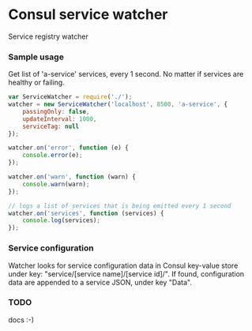 # Consul service watcher

Service registry watcher

### Sample usage

Get list of 'a-service' services, every 1 second. No matter if services are healthy or failing.

```javascript
var ServiceWatcher = require('./');
watcher = new ServiceWatcher('localhost', 8500, 'a-service', {
    passingOnly: false, 
    updateInterval: 1000, 
    serviceTag: null
});

watcher.on('error', function (e) {
    console.error(e);
});

watcher.on('warn', function (warn) {
    console.warn(warn);
});

// logs a list of services that is being emitted every 1 second
watcher.on('services', function (services) {
    console.log(services);
});
```

### Service configuration

Watcher looks for service configuration data in Consul key-value store under key: "service/[service name]/[service id]/". 
If found, configuration data are appended to a service JSON, under key "Data". 

### TODO

docs :-)